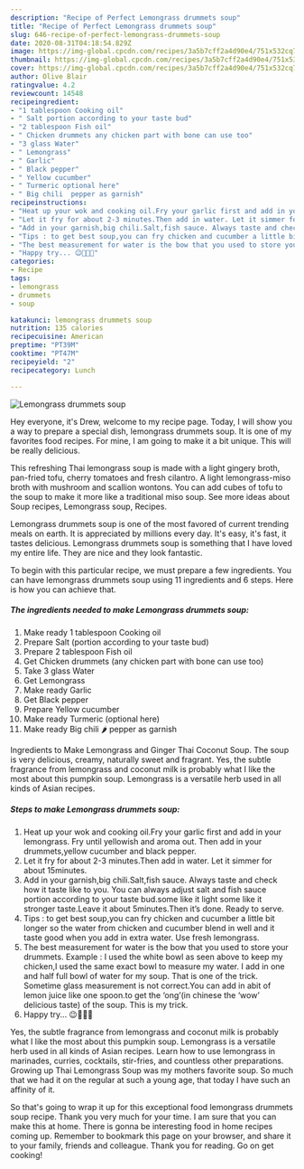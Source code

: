 ```yaml
---
description: "Recipe of Perfect Lemongrass drummets soup"
title: "Recipe of Perfect Lemongrass drummets soup"
slug: 646-recipe-of-perfect-lemongrass-drummets-soup
date: 2020-08-31T04:18:54.829Z
image: https://img-global.cpcdn.com/recipes/3a5b7cff2a4d90e4/751x532cq70/lemongrass-drummets-soup-recipe-main-photo.jpg
thumbnail: https://img-global.cpcdn.com/recipes/3a5b7cff2a4d90e4/751x532cq70/lemongrass-drummets-soup-recipe-main-photo.jpg
cover: https://img-global.cpcdn.com/recipes/3a5b7cff2a4d90e4/751x532cq70/lemongrass-drummets-soup-recipe-main-photo.jpg
author: Olive Blair
ratingvalue: 4.2
reviewcount: 14548
recipeingredient:
- "1 tablespoon Cooking oil"
- " Salt portion according to your taste bud"
- "2 tablespoon Fish oil"
- " Chicken drummets any chicken part with bone can use too"
- "3 glass Water"
- " Lemongrass"
- " Garlic"
- " Black pepper"
- " Yellow cucumber"
- " Turmeric optional here"
- " Big chili  pepper as garnish"
recipeinstructions:
- "Heat up your wok and cooking oil.Fry your garlic first and add in your lemongrass. Fry until yellowish and aroma out. Then add in your drummets,yellow cucumber and black pepper."
- "Let it fry for about 2-3 minutes.Then add in water. Let it simmer for about 15minutes."
- "Add in your garnish,big chili.Salt,fish sauce. Always taste and check how it taste like to you. You can always adjust salt and fish sauce portion according to your taste bud.some like it light some like it stronger taste.Leave it about 5minutes.Then it’s done. Ready to serve."
- "Tips : to get best soup,you can fry chicken and cucumber a little bit longer so the water from chicken and cucumber blend in well and it taste good when you add in extra water. Use fresh lemongrass."
- "The best measurement for water is the bow that you used to store your drummets. Example : I used the white bowl as seen above to keep my chicken,I used the same exact bowl to measure my water. I add in one and half full bowl of water for my soup. That is one of the trick. Sometime glass measurement is not correct.You can add in abit of lemon juice like one spoon.to get the ‘ong’(in chinese the ‘wow’ delicious taste) of the soup. This is my trick."
- "Happy try... 😉💙💚💛"
categories:
- Recipe
tags:
- lemongrass
- drummets
- soup

katakunci: lemongrass drummets soup 
nutrition: 135 calories
recipecuisine: American
preptime: "PT39M"
cooktime: "PT47M"
recipeyield: "2"
recipecategory: Lunch

---
```



![Lemongrass drummets soup](https://img-global.cpcdn.com/recipes/3a5b7cff2a4d90e4/751x532cq70/lemongrass-drummets-soup-recipe-main-photo.jpg)

Hey everyone, it's Drew, welcome to my recipe page. Today, I will show you a way to prepare a special dish, lemongrass drummets soup. It is one of my favorites food recipes. For mine, I am going to make it a bit unique. This will be really delicious.

This refreshing Thai lemongrass soup is made with a light gingery broth, pan-fried tofu, cherry tomatoes and fresh cilantro. A light lemongrass-miso broth with mushroom and scallion wontons. You can add cubes of tofu to the soup to make it more like a traditional miso soup. See more ideas about Soup recipes, Lemongrass soup, Recipes.

Lemongrass drummets soup is one of the most favored of current trending meals on earth. It is appreciated by millions every day. It's easy, it's fast, it tastes delicious. Lemongrass drummets soup is something that I have loved my entire life. They are nice and they look fantastic.


To begin with this particular recipe, we must prepare a few ingredients. You can have lemongrass drummets soup using 11 ingredients and 6 steps. Here is how you can achieve that.

<!--inarticleads1-->

##### The ingredients needed to make Lemongrass drummets soup:

1. Make ready 1 tablespoon Cooking oil
1. Prepare  Salt (portion according to your taste bud)
1. Prepare 2 tablespoon Fish oil
1. Get  Chicken drummets (any chicken part with bone can use too)
1. Take 3 glass Water
1. Get  Lemongrass
1. Make ready  Garlic
1. Get  Black pepper
1. Prepare  Yellow cucumber
1. Make ready  Turmeric (optional here)
1. Make ready  Big chili 🌶 pepper as garnish


Ingredients to Make Lemongrass and Ginger Thai Coconut Soup. The soup is very delicious, creamy, naturally sweet and fragrant. Yes, the subtle fragrance from lemongrass and coconut milk is probably what I like the most about this pumpkin soup. Lemongrass is a versatile herb used in all kinds of Asian recipes. 

<!--inarticleads2-->

##### Steps to make Lemongrass drummets soup:

1. Heat up your wok and cooking oil.Fry your garlic first and add in your lemongrass. Fry until yellowish and aroma out. Then add in your drummets,yellow cucumber and black pepper.
1. Let it fry for about 2-3 minutes.Then add in water. Let it simmer for about 15minutes.
1. Add in your garnish,big chili.Salt,fish sauce. Always taste and check how it taste like to you. You can always adjust salt and fish sauce portion according to your taste bud.some like it light some like it stronger taste.Leave it about 5minutes.Then it’s done. Ready to serve.
1. Tips : to get best soup,you can fry chicken and cucumber a little bit longer so the water from chicken and cucumber blend in well and it taste good when you add in extra water. Use fresh lemongrass.
1. The best measurement for water is the bow that you used to store your drummets. Example : I used the white bowl as seen above to keep my chicken,I used the same exact bowl to measure my water. I add in one and half full bowl of water for my soup. That is one of the trick. Sometime glass measurement is not correct.You can add in abit of lemon juice like one spoon.to get the ‘ong’(in chinese the ‘wow’ delicious taste) of the soup. This is my trick.
1. Happy try... 😉💙💚💛


Yes, the subtle fragrance from lemongrass and coconut milk is probably what I like the most about this pumpkin soup. Lemongrass is a versatile herb used in all kinds of Asian recipes. Learn how to use lemongrass in marinades, curries, cocktails, stir-fries, and countless other preparations. Growing up Thai Lemongrass Soup was my mothers favorite soup. So much that we had it on the regular at such a young age, that today I have such an affinity of it. 

So that's going to wrap it up for this exceptional food lemongrass drummets soup recipe. Thank you very much for your time. I am sure that you can make this at home. There is gonna be interesting food in home recipes coming up. Remember to bookmark this page on your browser, and share it to your family, friends and colleague. Thank you for reading. Go on get cooking!
